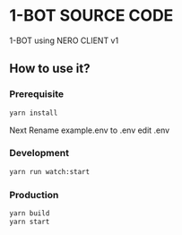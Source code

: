 # 1-BOT SOURCE CODE

1-BOT using NERO CLIENT v1



## How to use it?

### Prerequisite

```sh
yarn install
```
Next Rename example.env to .env
edit .env 

### Development


```sh
yarn run watch:start
```

### Production

```sh
yarn build
yarn start
```
